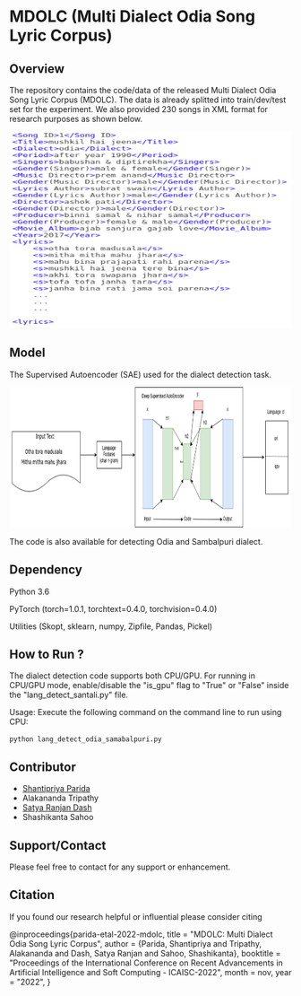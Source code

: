 # MDOLC (Multi Dialect Odia Song Lyric Corpus)

Overview
---------
The repository contains the code/data of the released Multi Dialect Odia Song Lyric Corpus (MDOLC). The data is already splitted into train/dev/test set for the experiment. We also provided 230 songs in XML format for research purposes as shown below.

<p align="center">
  <img src="odia_lyric.png" width="600" height="350">
</p>

Model
-------
The Supervised Autoencoder (SAE) used for the dialect detection task. 

<p align="center">
  <img src="model_lyric.png" width="900" height="250">
</p>

The code is also available for detecting Odia and Sambalpuri dialect. 

Dependency
----------

Python 3.6

PyTorch (torch=1.0.1, torchtext=0.4.0, torchvision=0.4.0)

Utilities (Skopt, sklearn, numpy, Zipfile, Pandas, Pickel) 

How to Run ?
-------------
The dialect detection code supports both CPU/GPU. For running in CPU/GPU mode, enable/disable the "is_gpu" flag to "True" or "False" inside the "lang_detect_santali.py" file. 

Usage: Execute the following command on the command line to run using CPU:
```
python lang_detect_odia_samabalpuri.py
```

Contributor
------------
- [Shantipriya Parida](https://www.shantipriya.me/)
- Alakananda Tripathy
- [Satya Ranjan Dash](https://ksca.kiit.ac.in/profiles/satya-ranjan-dash/)
- Shashikanta Sahoo

Support/Contact
---------------
Please feel free to contact for any support or enhancement.


Citation
--------

If you found our research helpful or influential please consider citing

@inproceedings{parida-etal-2022-mdolc,
    title = "MDOLC: Multi Dialect Odia Song Lyric Corpus",
    author = {Parida, Shantipriya  and
      Tripathy, Alakananda   and
      Dash, Satya Ranjan   and
      Sahoo, Shashikanta},
    booktitle = "Proceedings of the International Conference on Recent Advancements in Artificial Intelligence and Soft Computing - ICAISC-2022",
    month = nov,
    year = "2022",
  }
